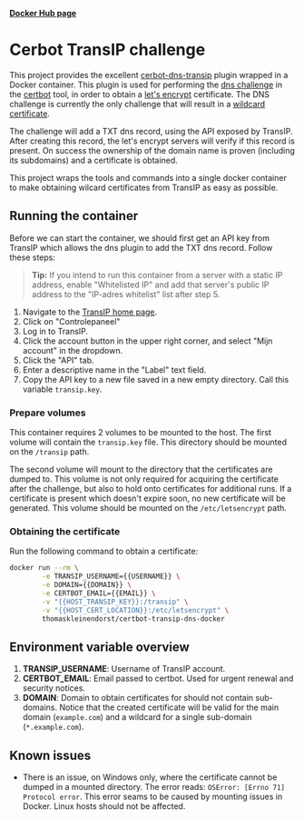 **[Docker Hub page](https://hub.docker.com/r/thomaskleinendorst/certbot-transip-dns-docker/)**

# Cerbot TransIP challenge
This project provides the excellent [cerbot-dns-transip](https://github.com/hsmade/certbot-dns-transip)
plugin wrapped in a Docker container. This plugin is used for performing the 
[dns challenge](https://certbot.eff.org/docs/using.html#dns-plugins) in the [certbot](https://certbot.eff.org/)
tool, in order to obtain a [let's encrypt](https://letsencrypt.org/) certificate. The DNS challenge is currently
the only challenge that will result in a [wildcard certificate](https://searchsecurity.techtarget.com/definition/wildcard-certificate).

The challenge will add a TXT dns record, using the API exposed by TransIP. After creating this
record, the let's encrypt servers will verify if this record is present. On success the ownership
of the domain name is proven (including its subdomains) and a certificate is obtained.

This project wraps the tools and commands into a single docker container to make obtaining
wilcard certificates from TransIP as easy as possible.

## Running the container
Before we can start the container, we should first get an API key from
TransIP which allows the dns plugin to add the TXT dns record. Follow these steps:

> **Tip:** If you intend to run this container from a server with 
> a static IP address, enable "Whitelisted IP" and add that server's
> public IP address to the "IP-adres whitelist" list after step 5. 

1. Navigate to the [TransIP home page](https://www.transip.nl/).
2. Click on "Controlepaneel"
3. Log in to TransIP.
4. Click the account button in the upper right corner, and select "Mijn account" in the dropdown.
5. Click the "API" tab.
6. Enter a descriptive name in the "Label" text field.
7. Copy the API key to a new file saved in a new empty directory. Call this variable `transip.key`.

### Prepare volumes
This container requires 2 volumes to be mounted to the host. The first volume will
contain the `transip.key` file. This directory should be mounted on the `/transip` path.

The second volume will mount to the directory that the certificates are
dumped to. This volume is not only required for acquiring the certificate after the 
challenge, but also to hold onto certificates for additional runs. If a certificate is
present which doesn't expire soon, no new certificate will be generated. This volume
should be mounted on the `/etc/letsencrypt` path.

### Obtaining the certificate
Run the following command to obtain a certificate:
```bash
docker run --rm \
		-e TRANSIP_USERNAME={{USERNAME}} \
		-e DOMAIN={{DOMAIN}} \
		-e CERTBOT_EMAIL={{EMAIL}} \
		-v "{{HOST_TRANSIP_KEY}}:/transip" \
		-v "{{HOST_CERT_LOCATION}}:/etc/letsencrypt" \
		thomaskleinendorst/certbot-transip-dns-docker
```

## Environment variable overview
1. **TRANSIP_USERNAME**: Username of TransIP account.
2. **CERTBOT_EMAIL**: Email passed to certbot. Used for urgent renewal and security notices.
3. **DOMAIN**: Domain to obtain certificates for should not contain sub-domains. Notice that the
							 created certificate will be valid for the main domain (`example.com`) and a wildcard for
							 a single sub-domain (`*.example.com`).

## Known issues
* There is an issue, on Windows only, where the certificate cannot be dumped in a mounted directory.
	The error reads: `OSError: [Errno 71] Protocol error`. This error seams to be caused by mounting
	issues in Docker. Linux hosts should not be affected.
